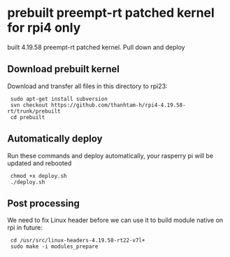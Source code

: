 # prebuilt preempt-rt patched kernel for rpi4 only
built 4.19.58 preempt-rt patched kernel. Pull down and deploy 

Download prebuilt kernel
------------
Download and transfer all files in this directory to rpi23:

     sudo apt-get install subversion
     svn checkout https://github.com/thanhtam-h/rpi4-4.19.58-rt/trunk/prebuilt
     cd prebuilt
     
Automatically deploy
------------
Run these commands and deploy automatically, your rasperry pi will be updated and rebooted 
	
	 chmod +x deploy.sh
	 ./deploy.sh
	 	 
Post processing
------------ 
We need to fix Linux header before we can use it to build module native on rpi in future:

	 cd /usr/src/linux-headers-4.19.58-rt22-v7l+
	 sudo make -i modules_prepare
	 